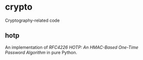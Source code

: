 # crypto

Cryptography-related code

## hotp

An implementation of _RFC4226 HOTP: An HMAC-Based One-Time Password Algorithm_
in pure Python.
